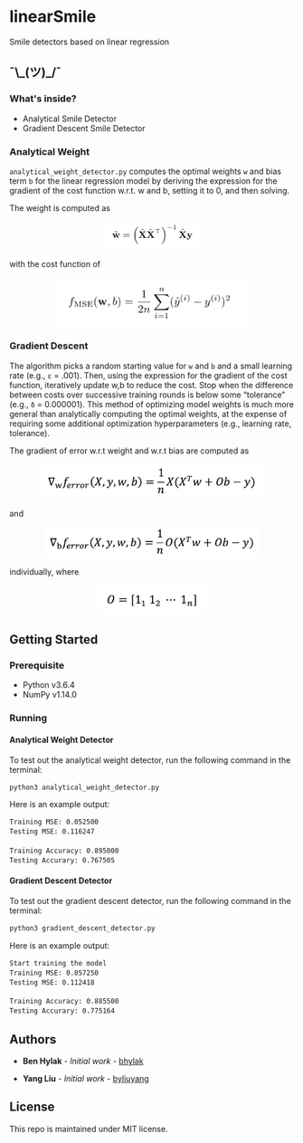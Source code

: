 # linearSmile
Smile detectors based on linear regression

## ¯\\\_(ツ)_/¯

### What's inside?

- Analytical Smile Detector
- Gradient Descent Smile Detector

### Analytical Weight
`analytical_weight_detector.py` computes the optimal weights `w` and bias term `b` for the linear regression model by deriving the expression for the gradient of the cost function w.r.t. w and b, setting it to 0, and then solving.

The weight is computed as

<div align="center">
	<img width="180" src ="weight.png"/>
</div>

with the cost function of

<div align="center">
	<img width="340" src ="mse.png"/>
</div> 

### Gradient Descent

The algorithm picks a random starting value for `w` and `b` and a small learning rate (e.g., `ε` = .001). Then, using the expression for the gradient of the cost function, iteratively update w,b to reduce the cost. Stop when the difference between costs over successive training rounds is below some “tolerance” (e.g., `δ` = 0.000001). This method of optimizing model weights is much more general than analytically computing the optimal weights, at the expense of requiring some additional optimization hyperparameters (e.g., learning rate, tolerance).

The gradient of error w.r.t weight and w.r.t bias are computed as 

<div align="center">
	<img width="400" src ="gradient_weight.png"/>
</div>

and

<div align="center">
	<img width="380" src ="gradient_bias.png"/>
</div>

individually, where

<div align="center">
	<img width="190" src ="O.png"/>
</div>

## Getting Started

### Prerequisite

- Python v3.6.4
- NumPy v1.14.0

### Running

#### Analytical Weight Detector
To test out the analytical weight detector, run the following command in the terminal:

```bash
python3 analytical_weight_detector.py
```

Here is an example output:

```bash
Training MSE: 0.052500
Testing MSE: 0.116247

Training Accuracy: 0.895000
Testing Accurary: 0.767505
```

#### Gradient Descent Detector
To test out the gradient descent detector, run the following command in the terminal:

```bash
python3 gradient_descent_detector.py
```

Here is an example output:

```bash
Start training the model
Training MSE: 0.057250
Testing MSE: 0.112418

Training Accuracy: 0.885500
Testing Accurary: 0.775164
```

## Authors

- **Ben Hylak** - *Initial work* - [bhylak](https://github.com/bhylak)

- **Yang Liu** - *Initial work* - [byliuyang](https://github.com/byliuyang)

## License
This repo is maintained under MIT license.